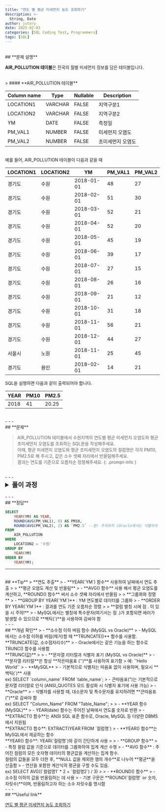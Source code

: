 ```yaml
---
title: "연도 별 평균 미세먼지 농도 조회하기"
description: >-
  String, Date
author: jutory
date: 2025-02-03
categories: [SQL Coding Test, Programmers]
tags: [SQL]
---
```

<br>
## **문제 설명**

**AIR_POLLUTION 테이블**은 전국의 월별 미세먼지 정보를 담은 테이블입니다.

<br>
> #### **AIR_POLLUTION 테이블**

| Column name | Type    | Nullable | Description           |
|-------------|---------|----------|-----------------------|
| LOCATION1   | VARCHAR | FALSE    | 지역구분1             |
| LOCATION2   | VARCHAR | FALSE    | 지역구분2             |
| YM          | DATE    | FALSE    | 측정일                |
| PM_VAL1     | NUMBER  | FALSE    | 미세먼지 오염도       |
| PM_VAL2     | NUMBER  | FALSE    | 초미세먼지 오염도     |

<br>
예를 들어, AIR_POLLUTION 테이블이 다음과 같을 때

| LOCATION1 | LOCATION2 | YM         | PM_VAL1 | PM_VAL2 |
|-----------|-----------|------------|---------|---------|
| 경기도    | 수원      | 2018-01-01 | 48      | 27      |
| 경기도    | 수원      | 2018-02-01 | 51      | 30      |
| 경기도    | 수원      | 2018-03-01 | 52      | 21      |
| 경기도    | 수원      | 2018-04-01 | 52      | 20      |
| 경기도    | 수원      | 2018-05-01 | 45      | 19      |
| 경기도    | 수원      | 2018-06-01 | 39      | 17      |
| 경기도    | 수원      | 2018-07-01 | 27      | 15      |
| 경기도    | 수원      | 2018-08-01 | 26      | 16      |
| 경기도    | 수원      | 2018-09-01 | 21      | 12      |
| 경기도    | 수원      | 2018-10-01 | 31      | 18      |
| 경기도    | 수원      | 2018-11-01 | 56      | 21      |
| 경기도    | 수원      | 2018-12-01 | 44      | 27      |
| 서울시    | 노원      | 2018-11-01 | 25      | 45      |
| 경기도    | 용인      | 2018-02-01 | 14      | 21      |

SQL을 실행하면 다음과 같이 출력되어야 합니다.

| YEAR | PM10 | PM2.5  |
|------|------|--------|
| 2018 | 41   | 20.25  |

<br>
- - -
<br>
## **문제**

> AIR_POLLUTION 테이블에서 수원지역의 연도별 평균 미세먼지 오염도와 평균 초미세먼지 오염도를 조회하는 SQL문을 작성해주세요.  
이때, 평균 미세먼지 오염도와 평균 초미세먼지 오염도의 컬럼명은 각각 PM10, PM2.5로 해 주시고, 값은 소수 셋째 자리에서 반올림해주세요.  
결과는 연도를 기준으로 오름차순 정렬해주세요.
{: .prompt-info }

<br>
- - -
<br>
<details>
  <summary style="font-size: 1.5em; font-weight: bold;">풀이 과정</summary>
<div markdown="1">

1. **수원 지역 필터링**  
   - WHERE 절을 사용하여 `LOCATION2` 컬럼의 값이 '수원'인 데이터만 선택
  
2. **연도 추출**  
   - **YEAR() 함수**를 사용하여 `YM` 컬럼에서 연도를 추출 (= EXTRCT(YEAR FROM `YM)`)
   - 그리고 연도별로 데이터를 그룹화

3. **평균 오염도 계산 및 반올림**  
   - **AVG ()함수**를 사용하여 각각의 평균 미세먼지 오염도와 평균 초미세먼지 오염도 계산하고
   - **ROUND() 함수**를 사용하여 값을 소수 셋째 자리에서 반올림
     - 미세먼지 오염도는 소수점 없이 반올림 시키고
     - 초미세먼지 오염도는 소수 둘째 자리까지 반올림

4. **그룹화 및 정렬**  
   - **GROUP BY YEAR(`YM`)** 사용하여 연도별로 데이터를 그룹화
   - **ORDER BY YEAR(`YM`)** 연도 기준 오름차순으로 정렬

* **_교훈_**
   - 미세먼지 오염도는 정수형인데, 반올림해서 정수화 해야하는건지.... TRUNC 해서 소숫점 뒤 날리는건지...... 문제에 제대로 나와있지 않았다.
      - 또 찾았다 Oracle은 TRUNC(값) 인데 MySQL은 TRUNCATE(값, 소숫점자리) 이렇게 쓰는 구나... 취확이 쏠쏠하군..
   - 초미세먼지 오염도의 별칭을 PM2.5로 지정해야 하는데, MySQL에서는 별칭에 특수문자(여기서는 점 .)가 포함되면 에러가 발생할 수 있으므로 **백틱(`)**을 사용하여 감싸야 한다.. 아님 에러나므로 주의다... 식별자까지도 끝까지 꼼꼼하게. 띵킹하자... 띵..킹
</div>
</details>

<br>
- - -
<br>
## **정답**

```sql
SELECT 
    YEAR(YM) AS YEAR,
    ROUND(AVG(PM_VAL1), 0) AS PM10,
    ROUND(AVG(PM_VAL2), 2) AS `PM2.5` --쩜! 주의하자 (Oracle에서는 식별자의 경우 쌍따옴표로 해야한다.)
FROM 
    AIR_POLLUTION
WHERE 
    LOCATION2 = '수원'
GROUP BY 
    YEAR(YM)
ORDER BY 
    YEAR(YM);
```

- - -
<br>
## **Tip**
> **연도 추출**
> - **YEAR(`YM`) 함수** 사용하여 날짜에서 연도 추출
>
> **평균 오염도 계산 및 반올림**
> - **AVG() 함수** 사용 해서 평균 오염도를 계산하고, **ROUND() 함수** 써서 소수 셋째 자리에서 반올림
>
> **그룹화와 정렬**
> - **GROUP BY YEAR(`YM`)** : YM 연도별로 데이터를 그룹화
> - **ORDER BY YEAR(`YM`)** : 결과를 연도 기준 오름차순 정렬
>
> **컬럼 별칭 시에 점 . 이 있을 시 주의!**
> - MySQL에서는 별칭에 특수문자(여기서는 점 .)가 포함되면 에러가 발생할 수 있으므로 **백틱(`)**을 사용하여 감싸야 함

<br>
- - -
<br>
## **개념 확인**
> - **소수점 이하 버림 함수 (MySQL vs Oracle)**
>    - MySQL에서는 소수점 이하를 버림(제거)할 때 **TRUNCATE()** 함수를 사용함. <br> **TRUNCATE(값, 소수점자리수)**
>    - Oracle에서는 같은 기능을 하는 함수로 TRUNC() 함수를 사용함 <br> **TRUNC(값)**
>
> - **문자열 리터럴과 식별자 표기 (MySQL vs Oracle)**
>    - **문자열 리터럴**은 항상 **작은따옴표 ('')**를 사용하여 표기함  
>      예: `'Hello World'`
>    - **MySQL**
>         - 기본적으로 식별자는 따옴표 없이 사용하며, 필요시 **백틱(`)** 사용 <br> ex) SELECT `column_name` FROM `table_name`;
>         - 큰따옴표(")는 기본적으로 문자열 리터럴로 인식 (ANSI_QUOTES 모드 활성화 시 식별자 표기에 사용 가능)
>    - **Oracle**
>         - 식별자를 사용할 때, 대소문자 및 특수문자를 유지하려면 **큰따옴표 (")**로 감싸야 함 <br>ex) SELECT "Column_Name" FROM "Table_Name";
>
> - **YEAR 함수 (MySQL)**
>    - YEAR(date) 함수는 주어진 날짜에서 연도를 숫자로 반환
>        - **EXTRACT() 함수**는 ANSI SQL 표준 함수로, Oracle, MySQL 등 다양한 DBMS에서 지원됨 <br> **EXTRACT() 함수**: EXTRACT(YEAR FROM `컬럼명`)
>        - **YEAR() 함수**는 MySQL에서 제공하는 함수 <br> **YEAR() 함수**: YEAR(`컬럼명`)와 같이 간단하게 사용
>
> - **GROUP 함수**
>    - 특정 컬럼 값을 기준으로 데이터를 그룹화하여 집계 계산 수행
>    - **AVG 함수** : 주어진 컬럼의 모든 숫자형 데이터의 평균값을 계산하는 집계 함수. <br> 컬럼의 값들을 모두 더한 후, **NULL 값을 제외한 행의 개수**로 나누어 **평균**을 산출함
>        - 연산을 포함한 계산식의 평균을 구할 수도 있음. <br> ex) SELECT AVG((`컬럼명1` * 2 + `컬럼명2`) / 3)
>
> - **ROUND() 함수**
>    - 소수점 이하의 값을 반올림하는 데 사용
>    - 기본 구문은 **ROUND(`컬럼명` or 숫자, 자릿수)**이며, 반올림하고자 하는 소수 자릿수를 명시함

<br>
- - -
<br>
## **Useful link**

[연도 별 평균 미세먼지 농도 조회하기](https://school.programmers.co.kr/learn/courses/30/lessons/284530)